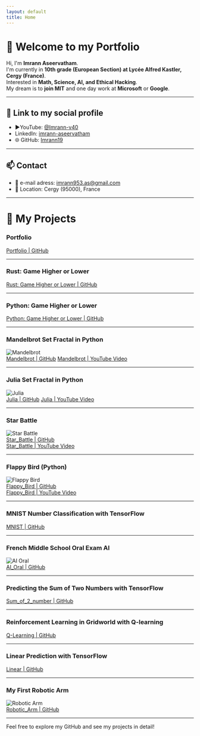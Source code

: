 ```yaml
---
layout: default
title: Home
---
```


# 👋 Welcome to my Portfolio

Hi, I'm **Imrann Aseervatham**.  
I'm currently in **10th grade (European Section) at Lycée Alfred Kastler, Cergy (France)**.  
Interested in **Math, Science, AI, and Ethical Hacking**.  
My dream is to **join MIT** and one day work at **Microsoft** or **Google**.  

---

## 🔗 Link to my social profile

- ▶️YouTube: [@Imrann-v40](https://www.youtube.com/@Imrann-v4o)
- LinkedIn: [imrann-aseervatham](https://www.linkedin.com/in/imrann-aseervatham-9965a4319/)
- 🌐 GitHub: [Imrann19](https://github.com/Imrann19)

---

## 📫 Contact

- 📧 e-mail adress: imrann953.as@gmail.com  
- 📍 Location: Cergy (95000), France  

---

# 🚀 My Projects

### Portfolio 
[Portfolio | GitHub](https://github.com/Imrann19/Imrann19.github.io)

---

### Rust: Game Higher or Lower  
[Rust: Game Higher or Lower | GitHub](https://github.com/Imrann19/Rust-Game-Higher-or-Lower)  

---

### Python: Game Higher or Lower  
[Python: Game Higher or Lower | GitHub](https://github.com/Imrann19/Python-Game-Higher-or-Lower)  

---

### Mandelbrot Set Fractal in Python
![Mandelbrot](assets/images/mandelbrot.png)  
[Mandelbrot | GitHub](https://github.com/Imrann19/Mandelbrot-Set-Fractal-in-Python)
[Mandelbrot | YouTube Video](https://www.youtube.com/watch?v=eYUTN04xZbY)

---

### Julia Set Fractal in Python
![Julia](assets/images/julia.png)  
[Julia | GitHub](https://github.com/Imrann19/Julia-Set-Fractal-in-Python)
[Julia | YouTube Video](https://www.youtube.com/watch?v=eYUTN04xZbY)

---

### Star Battle
![Star Battle](assets/images/space_game.png)  
[Star_Battle | GitHub](https://github.com/Imrann19/star_battle)  
[Star_Battle | YouTube Video](https://www.youtube.com/watch?v=W2XfgvUIgww)

---

### Flappy Bird (Python)
![Flappy Bird](https://github.com/Imrann19/Imrann19.github.io/blob/main/assets/images/flappy_bird.PNG?raw=true)  
[Flappy_Bird | GitHub](https://github.com/Imrann19/Flappy-Bird_Python)  
[Flappy_Bird | YouTube Video](https://www.youtube.com/watch?v=EzSPXnHxSMA)

---

### MNIST Number Classification with TensorFlow  
[MNIST | GitHub](https://github.com/Imrann19/MNIST-Number-classification-with-TensorFlow)

---

### French Middle School Oral Exam AI
![AI Oral](assets/images/ai_oral.png)  
[AI_Oral | GitHub](https://github.com/Imrann19/French-Middle-School-Oral-Exam-AI)

---

### Predicting the Sum of Two Numbers with TensorFlow  
[Sum_of_2_number | GitHub](https://github.com/Imrann19/Predicting-the-sum-of-Two-Numbers-with-Tensorflow)

---

### Reinforcement Learning in Gridworld with Q-learning
[Q-Learning | GitHub](https://github.com/Imrann19/Reinforcement-Learning-in-Gridworld-with-Q-learning)

---

### Linear Prediction with TensorFlow  
[Linear | GitHub](https://github.com/Imrann19/Linear-Prediction-with-TensorFlow)

---

### My First Robotic Arm
![Robotic Arm](assets/images/robotic_arm.png)  
[Robotic_Arm | GitHub](https://github.com/Imrann19/My-First-Robotic-Arm)

---

Feel free to explore my GitHub and see my projects in detail!

